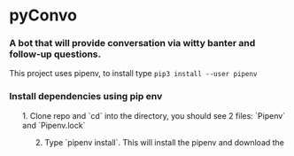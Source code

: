 # pyConvo
<h3>A bot that will provide conversation via witty banter and follow-up questions. </h3>

This project uses pipenv, to install type `pip3 install --user pipenv`

### Install dependencies using pip env
<ul>1. Clone repo and `cd` into the directory, you should see 2 files: `Pipenv` and `Pipenv.lock`
<ul>2. Type `pipenv install`. This will install the pipenv and download the </ul>



